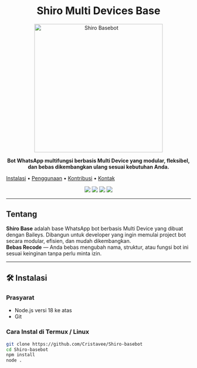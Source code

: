 <h1 align="center">Shiro Multi Devices Base</h1>

<p align="center">
  <img src="https://pomf2.lain.la/f/10xr5ka8.png" alt="Shiro Basebot" width="350"/>
</p>

<p align="center">
  <b>Bot WhatsApp multifungsi berbasis Multi Device yang modular, fleksibel, dan bebas dikembangkan ulang sesuai kebutuhan Anda.</b><br>
 
  <a href="#instalasi">Instalasi</a> • 
  <a href="#penggunaan">Penggunaan</a> • 
  <a href="#kontribusi">Kontribusi</a> • 
  <a href="#kontak">Kontak</a>
</p>

<p align="center">
  <img src="https://img.shields.io/badge/node-%3E=18.0.0-brightgreen" />
  <img src="https://img.shields.io/github/license/Cristavee/Shiro-basebot" />
  <img src="https://img.shields.io/github/repo-size/Cristavee/Shiro-basebot" />
  <img src="https://img.shields.io/github/last-commit/Cristavee/Shiro-basebot" />
</p>

---

## Tentang

**Shiro Base** adalah base WhatsApp bot berbasis Multi Device yang dibuat dengan Baileys. Dibangun untuk developer yang ingin memulai project bot secara modular, efisien, dan mudah dikembangkan.  
**Bebas Recode** — Anda bebas mengubah nama, struktur, atau fungsi bot ini sesuai keinginan tanpa perlu minta izin.

---

## 🛠️ Instalasi

### Prasyarat
- Node.js versi 18 ke atas
- Git

### Cara Instal di Termux / Linux

```bash
git clone https://github.com/Cristavee/Shiro-basebot
cd Shiro-basebot
npm install
node .

